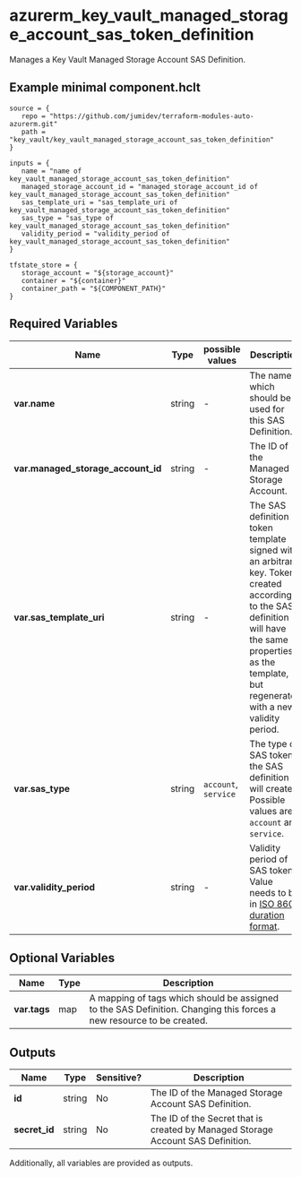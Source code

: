 # azurerm_key_vault_managed_storage_account_sas_token_definition

Manages a Key Vault Managed Storage Account SAS Definition.

## Example minimal component.hclt

```hcl
source = {
   repo = "https://github.com/jumidev/terraform-modules-auto-azurerm.git" 
   path = "key_vault/key_vault_managed_storage_account_sas_token_definition" 
}

inputs = {
   name = "name of key_vault_managed_storage_account_sas_token_definition" 
   managed_storage_account_id = "managed_storage_account_id of key_vault_managed_storage_account_sas_token_definition" 
   sas_template_uri = "sas_template_uri of key_vault_managed_storage_account_sas_token_definition" 
   sas_type = "sas_type of key_vault_managed_storage_account_sas_token_definition" 
   validity_period = "validity_period of key_vault_managed_storage_account_sas_token_definition" 
}

tfstate_store = {
   storage_account = "${storage_account}" 
   container = "${container}" 
   container_path = "${COMPONENT_PATH}" 
}

```

## Required Variables

| Name | Type |  possible values |  Description |
| ---- | --------- |  ----------- | ----------- |
| **var.name** | string |  -  |  The name which should be used for this SAS Definition. | 
| **var.managed_storage_account_id** | string |  -  |  The ID of the Managed Storage Account. | 
| **var.sas_template_uri** | string |  -  |  The SAS definition token template signed with an arbitrary key. Tokens created according to the SAS definition will have the same properties as the template, but regenerated with a new validity period. | 
| **var.sas_type** | string |  `account`, `service`  |  The type of SAS token the SAS definition will create. Possible values are `account` and `service`. | 
| **var.validity_period** | string |  -  |  Validity period of SAS token. Value needs to be in [ISO 8601 duration format](https://en.wikipedia.org/wiki/ISO_8601#Durations). | 

## Optional Variables

| Name | Type |  Description |
| ---- | --------- |  ----------- |
| **var.tags** | map |  A mapping of tags which should be assigned to the SAS Definition. Changing this forces a new resource to be created. | 



## Outputs

| Name | Type | Sensitive? | Description |
| ---- | ---- | --------- | --------- |
| **id** | string | No  | The ID of the Managed Storage Account SAS Definition. | 
| **secret_id** | string | No  | The ID of the Secret that is created by Managed Storage Account SAS Definition. | 

Additionally, all variables are provided as outputs.
